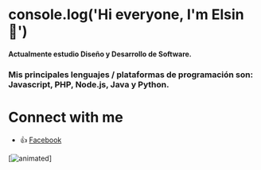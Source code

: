# console.log('Hi everyone, I'm Elsin 👋')

#### Actualmente estudio Diseño y Desarrollo de Software.
### Mis principales lenguajes / plataformas de programación son: Javascript, PHP, Node.js, Java y Python.


# Connect with me
- 👍 [Facebook](https://www.facebook.com/ElsinDrafus/)


[![animated](https://raw.githubusercontent.com/Elsin14/Elsin14/master/img/readme.svg)]
<!--
Here are some ideas to get you started:

- 🔭 I’m currently working on ...
- 🌱 I’m currently learning ...
- 👯 I’m looking to collaborate on ...
- 🤔 I’m looking for help with ...
- 💬 Ask me about ...
- 📫 How to reach me: ...
- 😄 Pronouns: ...
- ⚡ Fun fact: ...
-->

